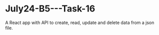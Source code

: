 # July24-B5---Task-16
A React app with API to  create, read, update and delete data from a json file. 
